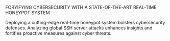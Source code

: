 FORYIFYING CYBERSECURITY WITH A STATE-OF-THE-ART REAL-TIME HONEYPOT SYSTEM

Deploying a cutting-edge real-time honeypot system bolsters cybersecurity defenses. Analyzing global SSH server attacks enhances insights and fortifies proactive measures against cyber threats.
